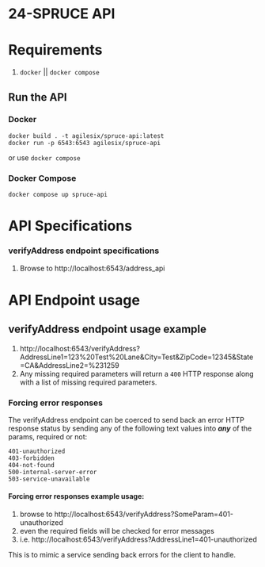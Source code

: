 # 24-SPRUCE API

# Requirements
1. `docker` || `docker compose`

## Run the API

### Docker
```
docker build . -t agilesix/spruce-api:latest
docker run -p 6543:6543 agilesix/spruce-api
```

or use `docker compose`

### Docker Compose
```
docker compose up spruce-api
```

# API Specifications

### verifyAddress endpoint specifications
1. Browse to http://localhost:6543/address_api

# API Endpoint usage
## verifyAddress endpoint usage example
1. http://localhost:6543/verifyAddress?AddressLine1=123%20Test%20Lane&City=Test&ZipCode=12345&State=CA&AddressLine2=%231259
2. Any missing required parameters will return a `400` HTTP response along with a list of missing required parameters.

### Forcing error responses
The verifyAddress endpoint can be coerced to send back an error HTTP response status
by sending any of the following text values into **_any_** of the params, required or not:
```
401-unauthorized
403-forbidden
404-not-found
500-internal-server-error
503-service-unavailable
```

#### Forcing error responses example usage:
1. browse to http://localhost:6543/verifyAddress?SomeParam=401-unauthorized
2. even the required fields will be checked for error messages 
3. i.e. http://localhost:6543/verifyAddress?AddressLine1=401-unauthorized

This is to mimic a service sending back errors for the client to handle.
